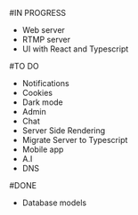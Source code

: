#IN PROGRESS
  - Web server
  - RTMP server
  - UI with React and Typescript

#TO DO
  - Notifications
  - Cookies
  - Dark mode
  - Admin
  - Chat
  - Server Side Rendering
  - Migrate Server to Typescript
  - Mobile app
  - A.I
  - DNS

#DONE
  - Database models
